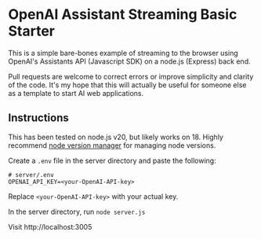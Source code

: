 # OpenAI Assistant Streaming Basic Starter
This is a simple bare-bones example of streaming to the browser using OpenAI's Assistants API (Javascript SDK) on a node.js (Express) back end.

Pull requests are welcome to correct errors or improve simplicity and clarity of the code. It's my hope that this will actually be useful for someone else as a template to start AI web applications.

## Instructions
This has been tested on node.js v20, but likely works on 18. Highly recommend [node version manager](https://github.com/nvm-sh/nvm) for managing node versions.

Create a `.env` file in the server directory and paste the following:
```
# server/.env
OPENAI_API_KEY=<your-OpenAI-API-key>
```
Replace `<your-OpenAI-API-key>` with your actual key.

In the server directory, run `node server.js`

Visit http://localhost:3005

